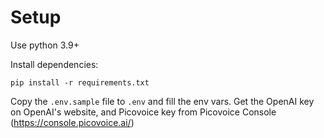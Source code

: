 # Setup

Use python 3.9+

Install dependencies:

```
pip install -r requirements.txt
```

Copy the `.env.sample` file to `.env` and fill the env vars. Get the OpenAI key on OpenAI's website, and Picovoice key from Picovoice Console (https://console.picovoice.ai/)